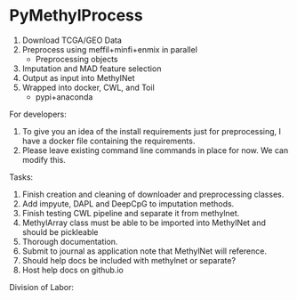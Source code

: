 # PyMethylProcess

1. Download TCGA/GEO Data
2. Preprocess using meffil+minfi+enmix in parallel
    * Preprocessing objects
3. Imputation and MAD feature selection
4. Output as input into MethylNet
5. Wrapped into docker, CWL, and Toil
    * pypi+anaconda

For developers:
1. To give you an idea of the install requirements just for preprocessing, I have a docker file containing the requirements.
2. Please leave existing command line commands in place for now. We can modify this.

Tasks:
1. Finish creation and cleaning of downloader and preprocessing classes.
2. Add impyute, DAPL and DeepCpG to imputation methods.
3. Finish testing CWL pipeline and separate it from methylnet.
4. MethylArray class must be able to be imported into MethylNet and should be pickleable
5. Thorough documentation.
6. Submit to journal as application note that MethylNet will reference.
7. Should help docs be included with methylnet or separate?
8. Host help docs on github.io

Division of Labor:
